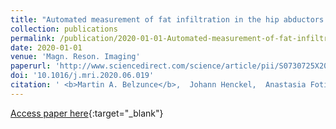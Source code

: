 ```yaml
---
title: "Automated measurement of fat infiltration in the hip abductors from Dixon magnetic resonance imaging"
collection: publications
permalink: /publication/2020-01-01-Automated-measurement-of-fat-infiltration-in-the-hip-abductors-from-Dixon-magnetic-resonance-imaging
date: 2020-01-01
venue: 'Magn. Reson. Imaging'
paperurl: 'http://www.sciencedirect.com/science/article/pii/S0730725X20301715'
doi: '10.1016/j.mri.2020.06.019'
citation: ' <b>Martin A. Belzunce</b>,  Johann Henckel,  Anastasia Fotiadou,  Anna Di Laura,  Alister Hart, &quot;Automated measurement of fat infiltration in the hip abductors from Dixon magnetic resonance imaging.&quot; <i>Magn. Reson. Imaging</i>, 2020.'
---
```

[Access paper here](http://www.sciencedirect.com/science/article/pii/S0730725X20301715){:target="_blank"}
